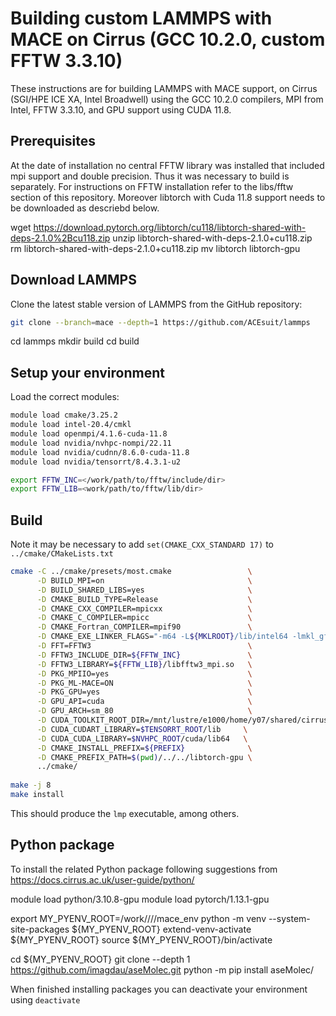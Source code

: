 Building custom LAMMPS with MACE on Cirrus (GCC 10.2.0, custom FFTW 3.3.10)
============================================================

These instructions are for building LAMMPS with MACE support, on Cirrus (SGI/HPE ICE XA, Intel Broadwell) using the GCC 10.2.0 compilers, MPI from Intel, FFTW 3.3.10, and GPU support using CUDA 11.8.

Prerequisites
-------------

At the date of installation no central FFTW library was installed that included mpi support and double precision. Thus it was necessary to build is separately.
For instructions on FFTW installation refer to the libs/fftw section of this repository.
Moreover libtorch with Cuda 11.8 support needs to be downloaded as descriebd below.

wget https://download.pytorch.org/libtorch/cu118/libtorch-shared-with-deps-2.1.0%2Bcu118.zip
unzip libtorch-shared-with-deps-2.1.0+cu118.zip
rm libtorch-shared-with-deps-2.1.0+cu118.zip
mv libtorch libtorch-gpu


Download LAMMPS
---------------

Clone the latest stable version of LAMMPS from the GitHub repository:

```bash
git clone --branch=mace --depth=1 https://github.com/ACEsuit/lammps

```
cd lammps
mkdir build
cd build

Setup your environment
----------------------

Load the correct modules:

```bash
module load cmake/3.25.2
module load intel-20.4/cmkl
module load openmpi/4.1.6-cuda-11.8
module load nvidia/nvhpc-nompi/22.11
module load nvidia/cudnn/8.6.0-cuda-11.8
module load nvidia/tensorrt/8.4.3.1-u2

export FFTW_INC=</work/path/to/fftw/include/dir>
export FFTW_LIB=<work/path/to/fftw/lib/dir>
```

Build
-----------
Note it may be necessary to add `set(CMAKE_CXX_STANDARD 17)` to `../cmake/CMakeLists.txt`

```bash
cmake -C ../cmake/presets/most.cmake                 \
      -D BUILD_MPI=on                                \
      -D BUILD_SHARED_LIBS=yes                       \
      -D CMAKE_BUILD_TYPE=Release                    \
      -D CMAKE_CXX_COMPILER=mpicxx                   \
      -D CMAKE_C_COMPILER=mpicc                      \
      -D CMAKE_Fortran_COMPILER=mpif90               \
      -D CMAKE_EXE_LINKER_FLAGS="-m64 -L${MKLROOT}/lib/intel64 -lmkl_gf_lp64 -lmkl_gnu_thread -lmkl_core -lgomp -lpthread -lm -ldl " \
      -D FFT=FFTW3                                   \
      -D FFTW3_INCLUDE_DIR=${FFTW_INC}               \
      -D FFTW3_LIBRARY=${FFTW_LIB}/libfftw3_mpi.so   \
      -D PKG_MPIIO=yes                               \
      -D PKG_ML-MACE=ON                              \
      -D PKG_GPU=yes                                 \
      -D GPU_API=cuda                                \
      -D GPU_ARCH=sm_80                              \
      -D CUDA_TOOLKIT_ROOT_DIR=/mnt/lustre/e1000/home/y07/shared/cirrus-software/nvidia/hpcsdk-22.11/Linux_x86_64/22.11/cuda/11.8/ \
      -D CUDA_CUDART_LIBRARY=$TENSORRT_ROOT/lib     \
      -D CUDA_CUDA_LIBRARY=$NVHPC_ROOT/cuda/lib64   \
      -D CMAKE_INSTALL_PREFIX=${PREFIX}              \
      -D CMAKE_PREFIX_PATH=$(pwd)/../../libtorch-gpu \
      ../cmake/
 
make -j 8
make install
```

This should produce the `lmp` executable, among others.


Python package
--------------

To install the related Python package following suggestions from https://docs.cirrus.ac.uk/user-guide/python/

module load python/3.10.8-gpu 
module load pytorch/1.13.1-gpu

export MY_PYENV_ROOT=/work/<proj>/<proj>/<user>/mace_env
python -m venv --system-site-packages ${MY_PYENV_ROOT}
extend-venv-activate ${MY_PYENV_ROOT}
source ${MY_PYENV_ROOT}/bin/activate

cd ${MY_PYENV_ROOT}
git clone --depth 1 https://github.com/imagdau/aseMolec.git
python -m pip install aseMolec/ 

When finished installing packages you can deactivate your environment using `deactivate`
